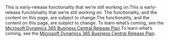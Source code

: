 <span data-ttu-id="ce76a-101">This is early-release functionality that we’re still working on.</span><span class="sxs-lookup"><span data-stu-id="ce76a-101">This is early-release functionality that we’re still working on.</span></span> <span data-ttu-id="ce76a-102">The functionality, and the content on this page, are subject to change.</span><span class="sxs-lookup"><span data-stu-id="ce76a-102">The functionality, and the content on this page, are subject to change.</span></span> <span data-ttu-id="ce76a-103">To learn what’s coming, see the [Microsoft Dynamics 365 Business Central Release Plan](/dynamics365/release-plans/).</span><span class="sxs-lookup"><span data-stu-id="ce76a-103">To learn what’s coming, see the [Microsoft Dynamics 365 Business Central Release Plan](/dynamics365/release-plans/).</span></span>